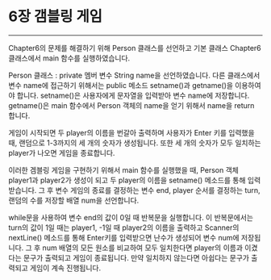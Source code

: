 # 6장 갬블링 게임
---
Chapter6의 문제를 해결하기 위해 Person 클래스를 선언하고 기본 클래스 Chapter6 클래스에서 main 함수를 실행하였습니다.

 Person 클래스 : private 멤버 변수 String name을 선언하였습니다. 다른 클래스에서 변수 name에 접근하기 위해서는 public 메소드 setname()과 getname()을 이용하여야 합니다. 
 setname()은 사용자에게 문자열을 입력받아 변수 name에 저장합니다. getname()은 main 함수에서 Person 객체의 name을 얻기 위해서 name을 return 합니다.

 게임이 시작되면 두 player의 이름을 번갈아 출력하며 사용자가 Enter 키를 입력했을 때, 랜덤으로 1-3까지의 세 개의 숫자가 생성됩니다. 
 또한 세 개의 숫자가 모두 일치하는 player가 나오면 게임을 종료합니다. 
 
 이러한 겜블링 게임을 구현하기 위해서 main 함수를 실행했을 때, Person 객체 player1과 player2가 생성이 되고 두 player의 이름을 setname() 메소드를 통해 입력받습니다.
 그 후 변수 게임의 종료를 결정하는 변수 end, player 순서를 결정하는 turn, 랜덤의 수를 저장할 배열 num을 선언합니다. 
 
 while문을 사용하여 변수 end의 값이 0일 때 반복문을 실행합니다. 이 반복문에서는 turn의 값이 1일 때는 player1, -1일 때 player2의 이름을 출력하고 Scanner의 nextLine() 메소드를 통해 Enter키를 입력받으면 난수가 생성되어 변수 num에 저장됩니다. 
 그 후 num 배열의 모든 원소를 비교하여 모두 일치한다면 player의 이름과 이겼다는 문구가 출력되고 게임이 종료됩니다. 
 만약 일치하지 않는다면 아쉽다는 문구가 출력되고 게임이 계속 진행됩니다.
